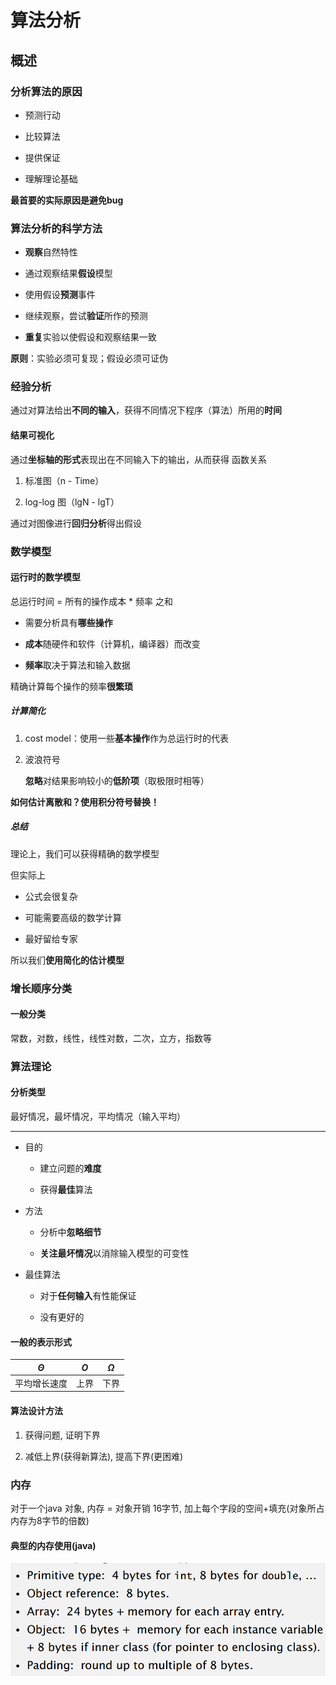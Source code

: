 # 算法分析

## 概述

### 分析算法的原因

* 预测行动

* 比较算法

* 提供保证

* 理解理论基础

**最首要的实际原因是避免bug**

### 算法分析的科学方法

* **观察**自然特性

* 通过观察结果**假设**模型

* 使用假设**预测**事件

* 继续观察，尝试**验证**所作的预测

* **重复**实验以使假设和观察结果一致

**原则**：实验必须可复现；假设必须可证伪

### 经验分析

通过对算法给出**不同的输入**，获得不同情况下程序（算法）所用的**时间**

#### 结果可视化

通过**坐标轴的形式**表现出在不同输入下的输出，从而获得 函数关系

1. 标准图（n - Time）

2. log-log 图（lgN - lgT）

通过对图像进行**回归分析**得出假设

### 数学模型

#### 运行时的数学模型

总运行时间 = 所有的操作成本 * 频率 之和

* 需要分析具有**哪些操作**

* **成本**随硬件和软件（计算机，编译器）而改变

* **频率**取决于算法和输入数据

精确计算每个操作的频率**很繁琐**

##### 计算简化

1. cost model：使用一些**基本操作**作为总运行时的代表

2. 波浪符号
   
   **忽略**对结果影响较小的**低阶项**（取极限时相等）

**如何估计离散和？使用积分符号替换！**

##### 总结

理论上，我们可以获得精确的数学模型

但实际上

* 公式会很复杂

* 可能需要高级的数学计算

* 最好留给专家

所以我们**使用简化的估计模型**

### 增长顺序分类

#### 一般分类

常数，对数，线性，线性对数，二次，立方，指数等

### 算法理论

#### 分析类型

最好情况，最坏情况，平均情况（输入平均）

****

* 目的
  
  * 建立问题的**难度**
  
  * 获得**最佳**算法

* 方法
  
  * 分析中**忽略细节**
  
  * **关注最坏情况**以消除输入模型的可变性

* 最佳算法
  
  * 对于**任何输入**有性能保证
  
  * 没有更好的

#### 一般的表示形式

| $\Theta$ | $O$ | $\Omega$ |
| -------- | --- | -------- |
| 平均增长速度   | 上界  | 下界       |

#### 算法设计方法

1. 获得问题, 证明下界

2. 减低上界(获得新算法), 提高下界(更困难)

### 内存

对于一个java 对象, 内存 = 对象开销 16字节, 加上每个字段的空间+填充(对象所占内存为8字节的倍数)

#### 典型的内存使用(java)

![](img/2023-06-30-16-31-35-image.png)
